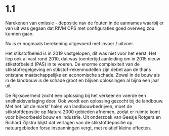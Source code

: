 # 1.1

Narekenen van emissie - depositie nav de fouten in de aannames waarbij er van uit was gegaan dat RIVM OPS met configuraties goed overweg zou kunnen gaan. 

Nu is er nogmaals berekening uitgevoerd met invoer / uitvoer. 



Het stikstofbeleid is in 2019 vastgelopen, dit was niet voor het eerst. Het liep ook al vast rond 2010, dat was toentertijd aanleiding om in 2015 nieuw stikstofbeleid (PAS) in te voeren. De enorme complexiteit van de stikstofregelgeving en stikstof-rekenmodellen zijn debet aan de thans ontstane maatschappelijke en economische schade. Zowel in de bouw als in de landbouw is de schade groot en blijven oplossingen al bijna een jaar uit.

De Rijksoverheid zocht een oplossing bij het verkeer en voerde een snelheidsverlaging door. Ook wordt een oplossing gezocht bij de landbouw. Met het ‘uit de markt’ halen van landbouwbedrijven, moet de stikstofdepositie op Natura 2000 gebieden afnemen, zodat er ruimte komt voor bijvoorbeeld bouw en industrie. Uit onderzoek van Geesje Rotgers en Richard Zijlstra blijkt dat verlagen van de stikstofdepositie op natuurgebieden forse inspanningen vergt, met relatief kleine effecten. 
